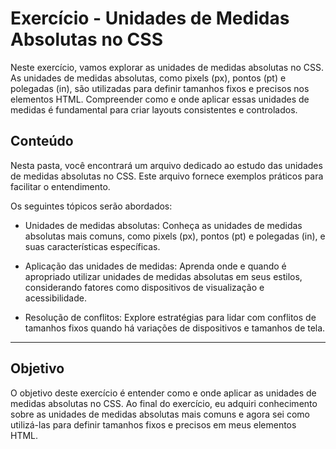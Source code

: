 # Exercício - Unidades de Medidas Absolutas no CSS

Neste exercício, vamos explorar as unidades de medidas absolutas no CSS. As unidades de medidas absolutas, como pixels (px), pontos (pt) e polegadas (in), são utilizadas para definir tamanhos fixos e precisos nos elementos HTML. Compreender como e onde aplicar essas unidades de medidas é fundamental para criar layouts consistentes e controlados.

## Conteúdo

Nesta pasta, você encontrará um arquivo dedicado ao estudo das unidades de medidas absolutas no CSS. Este arquivo fornece exemplos práticos para facilitar o entendimento.

Os seguintes tópicos serão abordados:

- Unidades de medidas absolutas: Conheça as unidades de medidas absolutas mais comuns, como pixels (px), pontos (pt) e polegadas (in), e suas características específicas.

- Aplicação das unidades de medidas: Aprenda onde e quando é apropriado utilizar unidades de medidas absolutas em seus estilos, considerando fatores como dispositivos de visualização e acessibilidade.

- Resolução de conflitos: Explore estratégias para lidar com conflitos de tamanhos fixos quando há variações de dispositivos e tamanhos de tela.

---

## Objetivo

O objetivo deste exercício é entender como e onde aplicar as unidades de medidas absolutas no CSS. Ao final do exercício, eu adquiri conhecimento sobre as unidades de medidas absolutas mais comuns e agora sei como utilizá-las para definir tamanhos fixos e precisos em meus elementos HTML.
